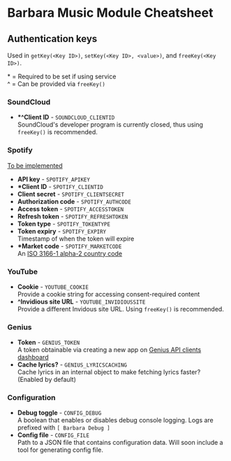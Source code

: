 # Barbara Music Module Cheatsheet

## Authentication keys

Used in `getKey(<Key ID>)`, `setKey(<Key ID>, <value>)`, and `freeKey(<Key ID>)`.

\* = Required to be set if using service <br>
^ = Can be provided via `freeKey()`

### SoundCloud

- **\*^Client ID** - `SOUNDCLOUD_CLIENTID`<br> SoundCloud's developer program is currently closed, thus using `freeKey()` is recommended.

### Spotify

<u>To be implemented</u>

- **API key** - `SPOTIFY_APIKEY`
- **\*Client ID** - `SPOTIFY_CLIENTID`
- **Client secret** - `SPOTIFY_CLIENTSECRET`
- **Authorization code** - `SPOTIFY_AUTHCODE`
- **Access token** - `SPOTIFY_ACCESSTOKEN`
- **Refresh token** - `SPOTIFY_REFRESHTOKEN`
- **Token type** - `SPOTIFY_TOKENTYPE`
- **Token expiry** - `SPOTIFY_EXPIRY` <br> Timestamp of when the token will expire
- **\*Market code** - `SPOTIFY_MARKETCODE` <br> An [ISO 3166-1 alpha-2 country code](https://en.wikipedia.org/wiki/ISO_3166-1_alpha-2)

### YouTube

- **Cookie** - `YOUTUBE_COOKIE` <br> Provide a cookie string for accessing consent-required content
- **^Invidious site URL** - `YOUTUBE_INVIDIOUSSITE` <br> Provide a different Invidous site URL. Using `freeKey()` is recommended.

### Genius

- **Token** - `GENIUS_TOKEN` <br> A token obtainable via creating a new app on [Genius API clients dashboard](https://genius.com/api-clients)
- **Cache lyrics?** - `GENIUS_LYRICSCACHING` <br> Cache lyrics in an internal object to make fetching lyrics faster? (Enabled by default)

### Configuration

- **Debug toggle** - `CONFIG_DEBUG` <br> A boolean that enables or disables debug console logging. Logs are prefixed with `[ Barbara Debug ]`
- **Config file** - `CONFIG_FILE` <br> Path to a JSON file that contains configuration data. Will soon include a tool for generating config file.
